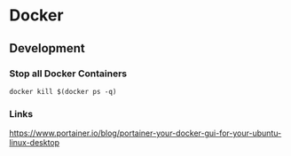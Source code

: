 # Docker
## Development
###  Stop all Docker Containers
```
docker kill $(docker ps -q)
```
### Links
https://www.portainer.io/blog/portainer-your-docker-gui-for-your-ubuntu-linux-desktop

